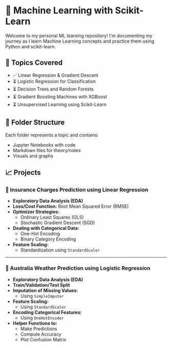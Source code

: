 # 🧠 Machine Learning with Scikit-Learn

Welcome to my personal ML learning repository! I'm documenting my journey as I learn Machine Learning concepts and practice them using Python and scikit-learn.

## 📌 Topics Covered
- ✅ Linear Regression & Gradient Descent
- ⏳  Logistic Regression for Classification
- ⏳  Decision Trees and Random Forests
- ⏳ Gradient Boosting Machines with XGBoost
- ⏳ Unsupervised Learning using Scikit-Learn


## 📂 Folder Structure
Each folder represents a topic and contains:
- Jupyter Notebooks with code
- Markdown files for theory/notes
- Visuals and graphs

## 📈  Projects
### 🔸 Insurance Charges Prediction using Linear Regression
- **Exploratory Data Analysis (EDA)**
- **Loss/Cost Function:** Root Mean Squared Error (RMSE)
- **Optimizer Strategies:**
  - Ordinary Least Squares (OLS)
  - Stochastic Gradient Descent (SGD)
- **Dealing with Categorical Data:**
  - One-Hot Encoding
  - Binary Category Encoding
- **Feature Scaling:**
  - Standardization using `StandardScaler`

---

### 🔸 Australia Weather Prediction using Logistic Regression
- **Exploratory Data Analysis (EDA)**
- **Train/Validation/Test Split**
- **Imputation of Missing Values:**
  - Using `SimpleImputer`
- **Feature Scaling:**
  - Using `StandardScaler`
- **Encoding Categorical Features:**
  - Using `OneHotEncoder`
- **Helper Functions to:**
  - Make Predictions
  - Compute Accuracy
  - Plot Confusion Matrix



